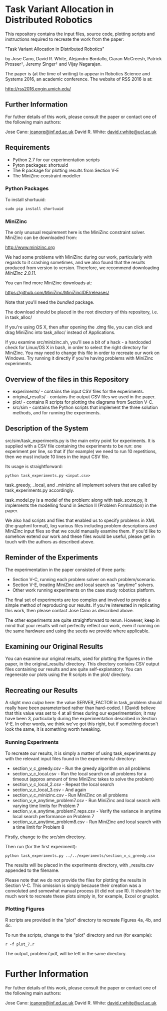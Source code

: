 # Task Variant Allocation in Distributed Robotics

This repository contains the input files, source code, plotting scripts and instructions required to recreate the work from the paper:

"Task Variant Allocation in Distributed Robotics"

by Jose Cano, David R. White, Alejandro Bordallo, Ciaran McCreesh, Patrick Prosser†, Jeremy Singer† and Vijay Nagarajan.

The paper is (at the time of writing) to appear in Robotics Science and Systems 2016, an academic conference. The website of RSS 2016 is at:

http://rss2016.engin.umich.edu/

## Further Information

For futher details of this work, please consult the paper or contact one of the following main authors:

Jose Cano: jcanore@inf.ed.ac.uk
David R. White: david.r.white@ucl.ac.uk

## Requirements

* Python 2.7 for our experimentation scripts
* Pyton packages: shortuuid
* The R package for plotting results from Section V-E
* The MiniZinc constraint modeller

### Python Packages

To install shortuuid:

    sudo pip install shortuuid

### MiniZinc 

The only unusual requirement here is the MiniZinc constraint solver. MiniZinc can be downloaded from:

http://www.minizinc.org

We had some problems with MiniZinc during our work, particularly with regards to it crashing sometimes, and we also found that the results produced from version to version. Therefore, we recommend downloading *MiniZinc 2.0.11*. 

You can find more MiniZinc downloads at:

https://github.com/MiniZinc/MiniZincIDE/releases/

Note that you'll need the *bundled* package.

The download should be placed in the root directory of this repository, i.e. in task_alloc/

If you're using OS X, then after opening the .dmg file, you can click and drag MiniZinc into task_alloc/ instead of Applications.

If you examine src/minizinc.sh, you'll see a bit of a hack - a hardcoded check for Linux/OS X in bash, in order to select the right directory for MiniZinc. You may need to change this file in order to recreate our work on Windows. Try running it directly if you're having problems with MiniZinc experiments.

## Overview of the files in this Repository

* experiments/ - contains the input CSV files for the experiments.
* original_results/ - contains the output CSV files we used in the paper.
* plot/ - contains R scripts for plotting the diagrams from Section V-C.
* src/sim - contains the Python scripts that implement the three solution methods, and for running the experiments. 

## Description of the System

src/sim/task_experiments.py is the main entry point for experiments. It is supplied with a CSV file containing the experiments to be run: one experiment per line, so that if (for example) we need to run 10 repetitions, then we must include 10 lines in the input CSV file.
 
Its usage is straightforward:

    python task_experiments.py <input.csv>
    
task_greedy, _local, and _minizinc all implement solvers that are called by task_experiments.py accordingly.

task_model.py is a model of the problem: along with task_score.py, it implements the modelling found in Section II (Problem Formulation) in the paper.

We also had scripts and files that enabled us to specify problems in XML (the graphml format), log various files including problem descriptions and MiniZinc input files so that we could manually examine them. If you'd like to somehow extend our work and these files would be useful, please get in touch with the authors as described above.

## Reminder of the Experiments

The experimentation in the paper consisted of three parts:

* Section V-C, running each problem solver on each problem/scenario.
* Section V-E, treating MiniZinc and local search as "anytime" solvers.
* Other work running experiments on the case study robotics platform.

The final set of experiments are too complex and involved to provide a simple method of reproducing our results. If you're interested in replicating this work, then please contact Jose Cano as described above.

The other experiments are quite straightforward to rerun. However, keep in mind that your results will not perfectly reflect our work, even if running on the same hardware and using the seeds we provide where applicable.

## Examining our Original Results

You can examine our original results, used for plotting the figures in the paper, in the original_results/ directory. This directory contains CSV output files containing our results and are quite self-explanatory. You can regenerate our plots using the R scripts in the plot/ directory.

## Recreating our Results

A slight _mea culpa_ here: the value SERVER_FACTOR in task_problem should really have been parameterised rather than hard-coded. I (David) believe that this value was set to 4 at all times during our experimentation; it may have been 3, particularly during the experimentation described in Section V-E. In other words, we think we've got this right, but if something doesn't look the same, it is something worth tweaking.

### Running Experiments

To recreate our results, it is simply a matter of using task_experiments.py with the relevant input files found in the experiments/ directory:

* section_v_c_greedy.csv - Run the greedy algorithm on all problems
* section_v_c_local.csv - Run the local search on all problems for a timeout (approx amount of time MiniZinc takes to solve the problem)
* section_v_c_local_2.csv - Repeat the local search
* section_v_c_local_3.csv - And again
* section_v_c_minizinc.csv - Run MiniZinc on all problems
* section_v_e_anytime_problem7.csv - Run MiniZinc and local search with varying time limits for Problem 7
* section_v_e_anytime_problem7_reps.csv - Verify the variance in anytime local search performance on Problem 7
* section_v_e_anytime_problem8.csv - Run MiniZinc and local search with a time limit for Problem 8

Firstly, change to the src/sim directory.

Then run (for the first experiment):

    python task_experiments.py ../../experiments/section_v_c_greedy.csv

The results will be placed in the experiments directory, with _results.csv appended to the filename.

Please note that we do not provide the files for plotting the results in Section V-C. This omission is simply because their creation was a convoluted and somewhat manual process (it did not use R). It shouldn't be much work to recreate these plots simply in, for example, Excel or gnuplot.

### Plotting Figures

R scripts are provided in the "plot" directory to recreate Figures 4a, 4b, and 4c.

To run the scripts, change to the "plot" directory and run (for example):

    r -f plot_7.r
    
The output, problem7.pdf, will be left in the same directory.

# Further Information

For futher details of this work, please consult the paper or contact one of the following main authors:

Jose Cano: jcanore@inf.ed.ac.uk
David R. White: david.r.white@ucl.ac.uk